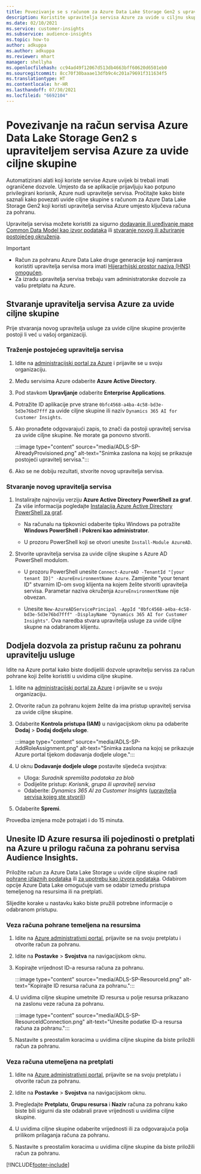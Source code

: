```yaml
---
title: Povezivanje se s računom za Azure Data Lake Storage Gen2 s upraviteljem servisa
description: Koristite upravitelja servisa Azure za uvide u ciljnu skupinu da biste se povezali s vlastitim data lake kada ga priključite uvidima u ciljnu skupinu.
ms.date: 02/10/2021
ms.service: customer-insights
ms.subservice: audience-insights
ms.topic: how-to
author: adkuppa
ms.author: adkuppa
ms.reviewer: mhart
manager: shellyha
ms.openlocfilehash: cc94ad49f12067d513db4663bff60620d6501eb0
ms.sourcegitcommit: 8cc70f30baaae13dfb9c4c201a79691f311634f5
ms.translationtype: HT
ms.contentlocale: hr-HR
ms.lasthandoff: 07/30/2021
ms.locfileid: "6692104"
---
```

# <a name="connect-to-an-azure-data-lake-storage-gen2-account-with-an-azure-service-principal-for-audience-insights"></a>Povezivanje na račun servisa Azure Data Lake Storage Gen2 s upraviteljem servisa Azure za uvide ciljne skupine

Automatizirani alati koji koriste servise Azure uvijek bi trebali imati ograničene dozvole. Umjesto da se aplikacije prijavljuju kao potpuno privilegirani korisnik, Azure nudi upravitelje servisa. Pročitajte kako biste saznali kako povezati uvide ciljne skupine s računom za Azure Data Lake Storage Gen2 koji koristi upravitelja servisa Azure umjesto ključeva računa za pohranu. 

Upravitelja servisa možete koristiti za sigurno [dodavanje ili uređivanje mape Common Data Model kao izvor podataka](connect-common-data-model.md) ili [stvaranje novog ili ažuriranje postojećeg okruženja](get-started-paid.md).

> [!IMPORTANT]
> - Račun za pohranu Azure Data Lake druge generacije koji namjerava koristiti upravitelja servisa mora imati [Hijerarhijski prostor naziva (HNS) omogućen](/azure/storage/blobs/data-lake-storage-namespace).
> - Za izradu upravitelja servisa trebaju vam administratorske dozvole za vašu pretplatu na Azure.

## <a name="create-azure-service-principal-for-audience-insights"></a>Stvaranje upravitelja servisa Azure za uvide ciljne skupine

Prije stvaranja novog upravitelja usluge za uvide ciljne skupine provjerite postoji li već u vašoj organizaciji.

### <a name="look-for-an-existing-service-principal"></a>Traženje postojećeg upravitelja servisa

1. Idite na [administracijski portal za Azure](https://portal.azure.com) i prijavite se u svoju organizaciju.

2. Među servisima Azure odaberite **Azure Active Directory**.

3. Pod stavkom **Upravljanje** odaberite **Enterprise Applications**.

4. Potražite ID aplikacije prve strane `0bfc4568-a4ba-4c58-bd3e-5d3e76bd7fff` za uvide ciljne skupine ili naziv `Dynamics 365 AI for Customer Insights`.

5. Ako pronađete odgovarajući zapis, to znači da postoji upravitelj servisa za uvide ciljne skupine. Ne morate ga ponovno stvoriti.
   
   :::image type="content" source="media/ADLS-SP-AlreadyProvisioned.png" alt-text="Snimka zaslona na kojoj se prikazuje postojeći upravitelj servisa.":::
   
6. Ako se ne dobiju rezultati, stvorite novog upravitelja servisa.

### <a name="create-a-new-service-principal"></a>Stvaranje novog upravitelja servisa

1. Instalirajte najnoviju verziju **Azure Active Directory PowerShell za graf**. Za više informacija pogledajte [Instalacija Azure Active Directory PowerShell za graf](/powershell/azure/active-directory/install-adv2).
   - Na računalu na tipkovnici odaberite tipku Windows pa potražite **Windows PowerShell** i **Pokreni kao administrator**.
   
   - U prozoru PowerShell koji se otvori unesite `Install-Module AzureAD`.

2. Stvorite upravitelja servisa za uvide ciljne skupine s Azure AD PowerShell modulom.
   - U prozoru PowerShell unesite `Connect-AzureAD -TenantId "[your tenant ID]" -AzureEnvironmentName Azure`. Zamijenite "your tenant ID" stvarnim ID-om svog klijenta na kojem želite stvoriti upravitelja servisa. Parametar naziva okruženja `AzureEnvironmentName` nije obvezan.
  
   - Unesite `New-AzureADServicePrincipal -AppId "0bfc4568-a4ba-4c58-bd3e-5d3e76bd7fff" -DisplayName "Dynamics 365 AI for Customer Insights"`. Ova naredba stvara upravitelja usluge za uvide ciljne skupne na odabranom klijentu.  

## <a name="grant-permissions-to-the-service-principal-to-access-the-storage-account"></a>Dodjela dozvola za pristup računu za pohranu upravitelju usluge

Idite na Azure portal kako biste dodijelili dozvole upravitelju serviss za račun pohrane koji želite koristiti u uvidima ciljne skupine.

1. Idite na [administracijski portal za Azure](https://portal.azure.com) i prijavite se u svoju organizaciju.

1. Otvorite račun za pohranu kojem želite da ima pristup upravitelj servisa za uvide ciljne skupine.

1. Odaberite **Kontrola pristupa (IAM)** u navigacijskom oknu pa odaberite **Dodaj** > **Dodaj dodjelu uloge**.
   
   :::image type="content" source="media/ADLS-SP-AddRoleAssignment.png" alt-text="Snimka zaslona na kojoj se prikazuje Azure portal tijekom dodavanja dodjele uloge.":::
   
1. U oknu **Dodavanje dodjele uloge** postavite sljedeća svojstva:
   - Uloga: *Suradnik spremišta podataka za blob*
   - Dodijelite pristup: *Korisnik, grupa ili upravitelj servisa*
   - Odaberite: *Dynamics 365 AI za Customer Insights* ([upravitelja servisa kojeg ste stvorili](#create-a-new-service-principal))

1.  Odaberite **Spremi**.

Provedba izmjena može potrajati i do 15 minuta.

## <a name="enter-the-azure-resource-id-or-the-azure-subscription-details-in-the-storage-account-attachment-to-audience-insights"></a>Unesite ID Azure resursa ili pojedinosti o pretplati na Azure u prilogu računa za pohranu servisa Audience Insights.

Priložite račun za Azure Data Lake Storage u uvide ciljne skupine radi [pohrane izlaznih podataka](manage-environments.md) ili [za upotrebu kao izvora podataka](connect-dataverse-managed-lake.md). Odabirom opcije Azure Data Lake omogućuje vam se odabir između pristupa temeljenog na resursima ili na pretplati.

Slijedite korake u nastavku kako biste pružili potrebne informacije o odabranom pristupu.

### <a name="resource-based-storage-account-connection"></a>Veza računa pohrane temeljena na resursima

1. Idite na [Azure administrativni portal](https://portal.azure.com), prijavite se na svoju pretplatu i otvorite račun za pohranu.

1. Idite na **Postavke** > **Svojstva** na navigacijskom oknu.

1. Kopirajte vrijednost ID-a resursa računa za pohranu.

   :::image type="content" source="media/ADLS-SP-ResourceId.png" alt-text="Kopirajte ID resursa računa za pohranu.":::

1. U uvidima ciljne skupine umetnite ID resursa u polje resursa prikazano na zaslonu veze računa za pohranu.

   :::image type="content" source="media/ADLS-SP-ResourceIdConnection.png" alt-text="Unesite podatke ID-a resursa računa za pohranu.":::   
   
1. Nastavite s preostalim koracima u uvidima ciljne skupine da biste priložili račun za pohranu.

### <a name="subscription-based-storage-account-connection"></a>Veza računa utemeljena na pretplati

1. Idite na [Azure administrativni portal](https://portal.azure.com), prijavite se na svoju pretplatu i otvorite račun za pohranu.

1. Idite na **Postavke** > **Svojstva** na navigacijskom oknu.

1. Pregledajte **Pretplatu**, **Grupu resursa** i **Naziv** računa za pohranu kako biste bili sigurni da ste odabrali prave vrijednosti u uvidima ciljne skupine.

1. U uvidima ciljne skupine odaberite vrijednosti ili za odgovarajuća polja prilikom prilaganja računa za pohranu.
   
1. Nastavite s preostalim koracima u uvidima ciljne skupine da biste priložili račun za pohranu.


[!INCLUDE[footer-include](../includes/footer-banner.md)]